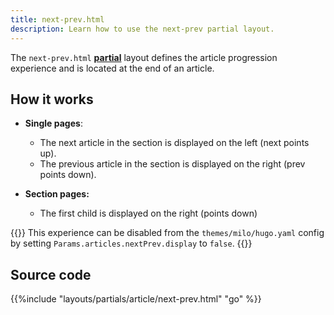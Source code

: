 ```yaml
---
title: next-prev.html
description: Learn how to use the next-prev partial layout.
---
```


The `next-prev.html` [**partial**](/reference/layouts/partials) layout defines the article progression experience and is located at the end of an article.

## How it works

- **Single pages**: 
   - The next article in the section is displayed on the left (next points up).
   - The previous article in the section is displayed on the right (prev points down).

- **Section pages:**
   - The first child is displayed on the right (points down)

{{<notice note>}}
This experience can be disabled from the `themes/milo/hugo.yaml` config by setting `Params.articles.nextPrev.display` to `false`.
{{</notice>}}

## Source code 

{{%include "layouts/partials/article/next-prev.html" "go" %}}